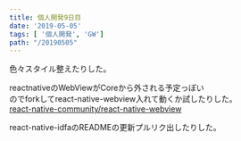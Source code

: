```yaml
---
title: 個人開発9日目
date: '2019-05-05'
tags: [ '個人開発', 'GW']
path: "/20190505"
---
```


色々スタイル整えたりした。

reactnativeのWebViewがCoreから外される予定っぽい  
のでforkしてreact-native-webview入れて動くか試したりした。  
[react-native-community/react-native-webview](https://github.com/react-native-community/react-native-webview)

react-native-idfaのREADMEの更新プルリク出したりした。

